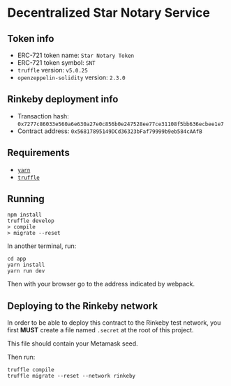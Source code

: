 # Decentralized Star Notary Service

## Token info

- ERC-721 token name: `Star Notary Token`
- ERC-721 token symbol: `SNT`
- `truffle` version: `v5.0.25`
- `openzeppelin-solidity` version: `2.3.0`

## Rinkeby deployment info

- Transaction hash: `0x7277c86033e560a6e630a27e0c856b0e247528ee77ce31108f5bb636ecbee1e7`
- Contract address: `0x56817895149DCd36323bFaf79999b9eb584cAAfB`

## Requirements

- [`yarn`](https://yarnpkg.com/)
- [`truffle`](https://truffleframework.com/truffle)

## Running

```
npm install
truffle develop
> compile
> migrate --reset
```

In another terminal, run:

```
cd app
yarn install
yarn run dev
```

Then with your browser go to the address indicated by webpack.

## Deploying to the Rinkeby network

In order to be able to deploy this contract to the Rinkeby test network, you first **MUST** create a file named `.secret` at the root of this project.

This file should contain your Metamask seed.

Then run:

```
truffle compile
truffle migrate --reset --network rinkeby
```
